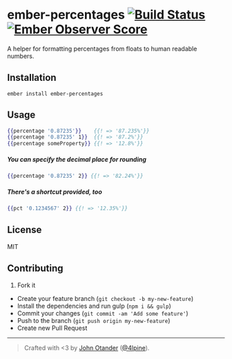 # ember-percentages [![Build Status](https://travis-ci.org/johnotander/ember-percentages.svg?branch=master)](https://travis-ci.org/johnotander/ember-percentages) [![Ember Observer Score](http://emberobserver.com/badges/ember-percentages.svg)](http://emberobserver.com/addons/ember-percentages)

A helper for formatting percentages from floats to human readable numbers.

## Installation

```
ember install ember-percentages
```

## Usage

```hbs
{{percentage '0.87235'}}    {{! => '87.235%'}}
{{percentage '0.87235' 1}}  {{! => '87.2%'}}
{{percentage someProperty}} {{! => '12.8%'}}
```

##### You can specify the decimal place for rounding

```hbs
{{percentage '0.87235' 2}} {{! => '82.24%'}}
```

##### There's a shortcut provided, too

```hbs
{{pct '0.1234567' 2}} {{! => '12.35%'}}
```

## License

MIT

## Contributing

1. Fork it
* Create your feature branch (`git checkout -b my-new-feature`)
* Install the dependencies and run gulp (`npm i && gulp`)
* Commit your changes (`git commit -am 'Add some feature'`)
* Push to the branch (`git push origin my-new-feature`)
* Create new Pull Request

***

> Crafted with <3 by [John Otander](http://johnotander.com) ([@4lpine](https://twitter.com/4lpine)).
